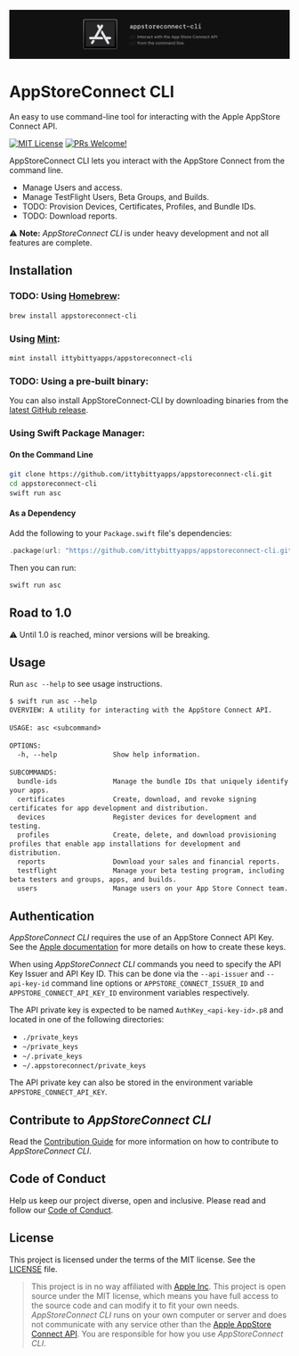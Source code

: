 ![App Store Connect CLI - Interact with the App Store Connect API from the command line.](.github/logo.png)
# AppStoreConnect CLI

An easy to use command-line tool for interacting with the Apple AppStore Connect API.

[![MIT License](https://img.shields.io/badge/license-MIT-green.svg?style=flat)][license]
[![PRs Welcome!](https://img.shields.io/badge/PRs-welcome-brightgreen.svg)][contributing]

AppStoreConnect CLI lets you interact with the AppStore Connect from the command line.

- Manage Users and access.
- Manage TestFlight Users, Beta Groups, and Builds.
- TODO: Provision Devices, Certificates, Profiles, and Bundle IDs.
- TODO: Download reports.

⚠️ **Note:** _AppStoreConnect CLI_ is under heavy development and not all features are complete.

## Installation

### TODO: Using [Homebrew](http://brew.sh/):

```sh
brew install appstoreconnect-cli
```

### Using [Mint](https://github.com/yonaskolb/mint):

```sh
mint install ittybittyapps/appstoreconnect-cli
```

### TODO: Using a pre-built binary:

You can also install AppStoreConnect-CLI by downloading binaries from the
[latest GitHub release](https://github.com/ittybittyapps/appstoreconnect-cli/releases/latest).

### Using Swift Package Manager:

#### On the Command Line

```sh
git clone https://github.com/ittybittyapps/appstoreconnect-cli.git
cd appstoreconnect-cli
swift run asc
```

#### As a Dependency

Add the following to your `Package.swift` file's dependencies:

```swift
.package(url: "https://github.com/ittybittyapps/appstoreconnect-cli.git", .branch("master")),
```

Then you can run:
```sh
swift run asc
```

## Road to 1.0

⚠️ Until 1.0 is reached, minor versions will be breaking.

## Usage

Run `asc --help` to see usage instructions.

```
$ swift run asc --help
OVERVIEW: A utility for interacting with the AppStore Connect API.

USAGE: asc <subcommand>

OPTIONS:
  -h, --help              Show help information.

SUBCOMMANDS:
  bundle-ids              Manage the bundle IDs that uniquely identify your apps.
  certificates            Create, download, and revoke signing certificates for app development and distribution.
  devices                 Register devices for development and testing.
  profiles                Create, delete, and download provisioning profiles that enable app installations for development and distribution.
  reports                 Download your sales and financial reports.
  testflight              Manage your beta testing program, including beta testers and groups, apps, and builds.
  users                   Manage users on your App Store Connect team.
```

## Authentication

_AppStoreConnect CLI_ requires the use of an AppStore Connect API Key. See the [Apple documentation][docs-api-key] for more details on how to create these keys.

When using _AppStoreConnect CLI_ commands you need to specify the API Key Issuer and API Key ID. This can be done via the `--api-issuer` and `--api-key-id` command line options or `APPSTORE_CONNECT_ISSUER_ID` and `APPSTORE_CONNECT_API_KEY_ID` environment variables respectively.

The API private key is expected to be named `AuthKey_<api-key-id>.p8` and located in one of the following directories:

- `./private_keys`
- `~/private_keys`
- `~/.private_keys`
- `~/.appstoreconnect/private_keys`

The API private key can also be stored in the environment variable `APPSTORE_CONNECT_API_KEY`.

## Contribute to _AppStoreConnect CLI_

Read the [Contribution Guide][contributing] for more information on how to contribute to _AppStoreConnect CLI_.

## Code of Conduct

Help us keep our project diverse, open and inclusive. Please read and follow our [Code of Conduct][code-of-conduct].

## License

This project is licensed under the terms of the MIT license. See the [LICENSE][license] file.

> This project is in no way affiliated with [Apple Inc][apple]. This project is open source under the MIT license, which means you have full access to the source code and can modify it to fit your own needs. _AppStoreConnect CLI_ runs on your own computer or server and does not communicate with any service other than the [Apple AppStore Connect API][appstore-connect-api]. You are responsible for how you use _AppStoreConnect CLI_.

[docs-api-key]: https://developer.apple.com/documentation/appstoreconnectapi/creating_api_keys_for_app_store_connect_api
[license]: LICENSE
[contributing]: CONTRIBUTING.md
[code-of-conduct]: CODE_OF_CONDUCT.md
[apple]: https://apple.com
[appstore-connect-api]: https://developer.apple.com/app-store-connect/api/
